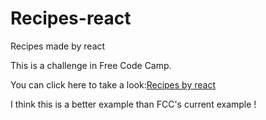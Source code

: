 # Recipes-react
Recipes made by react

This is a challenge in Free Code Camp.

You can click here to take a look:<a href='https://ginobilee.github.io/Recipes-react/'>Recipes by react</a>

I think this is a better example than FCC's current example !
